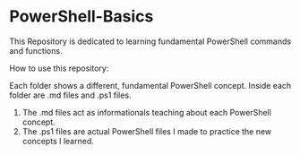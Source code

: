 # PowerShell-Basics
This Repository is dedicated to learning fundamental PowerShell commands and functions. 

How to use this repository:

Each folder shows a different, fundamental PowerShell concept. Inside each folder are .md files and .ps1 files. 

1. The .md files act as informationals teaching about each PowerShell concept.
2. The .ps1 files are actual PowerShell files I made to practice the new concepts I learned.
